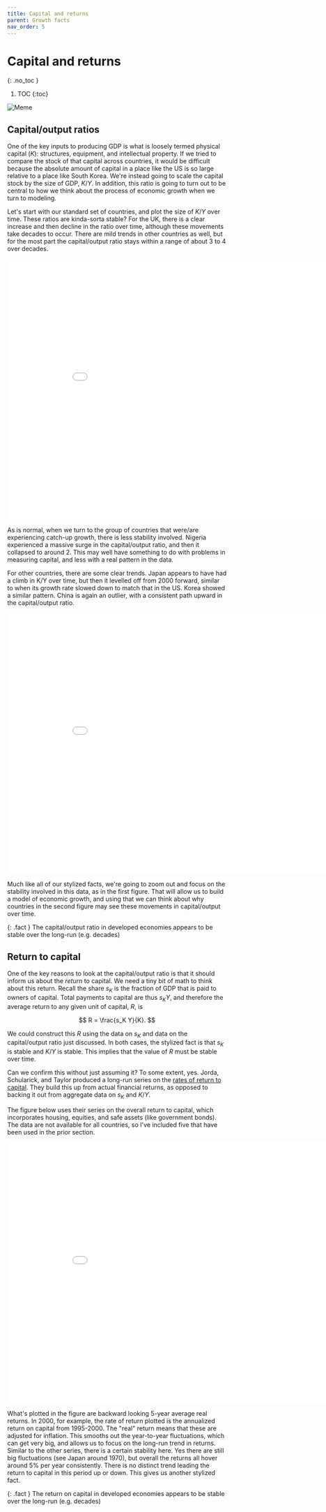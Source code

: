 ```yaml
---
title: Capital and returns
parent: Growth facts
nav_order: 5
---
```


# Capital and returns
{: .no_toc }

1. TOC 
{:toc}

![Meme](meme_capital.png)

## Capital/output ratios
One of the key inputs to producing GDP is what is loosely termed physical capital ($K$): structures, equipment, and intellectual property. If we tried to compare the stock of that capital across countries, it would be difficult because the absolute amount of capital in a place like the US is so large relative to a place like South Korea. We're instead going to scale the capital stock by the size of GDP, $K/Y$. In addition, this ratio is going to turn out to be central to how we think about the process of economic growth when we turn to modeling.

Let's start with our standard set of countries, and plot the size of $K/Y$ over time. These ratios are kinda-sorta stable? For the UK, there is a clear increase and then decline in the ratio over time, although these movements take decades to occur. There are mild trends in other countries as well, but for the most part the capital/output ratio stays within a range of about 3 to 4 over decades.

<iframe width="900" height="600" frameborder="0" scrolling="no" src="//plotly.com/~dvollrath/21.embed"></iframe>

As is normal, when we turn to the group of countries that were/are experiencing catch-up growth, there is less stability involved. Nigeria experienced a massive surge in the capital/output ratio, and then it collapsed to around 2. This may well have something to do with problems in measuring capital, and less with a real pattern in the data. 

For other countries, there are some clear trends. Japan appears to have had a climb in K/Y over time, but then it levelled off from 2000 forward, similar to when its growth rate slowed down to match that in the US. Korea showed a similar pattern. China is again an outlier, with a consistent path upward in the capital/output ratio.

<iframe width="900" height="600" frameborder="0" scrolling="no" src="//plotly.com/~dvollrath/23.embed"></iframe>

Much like all of our stylized facts, we're going to zoom out and focus on the stability involved in this data, as in the first figure. That will allow us to build a model of economic growth, and using that we can think about why countries in the second figure may see these movements in capital/output over time. 

{: .fact }
The capital/output ratio in developed economies appears to be stable over the long-run (e.g. decades)

## Return to capital
One of the key reasons to look at the capital/output ratio is that it should inform us about the *return* to capital. We need a tiny bit of math to think about this return. Recall the share $s_K$ is the fraction of GDP that is paid to owners of capital. Total payments to capital are thus $s_K Y$, and therefore the average return to any given unit of capital, $R$, is

$$
R = \frac{s_K Y}{K}.
$$

We could construct this $R$ using the data on $s_K$ and data on the capital/output ratio just discussed. In both cases, the stylized fact is that $s_K$ is stable and $K/Y$ is stable. This implies that the value of $R$ must be stable over time. 

Can we confirm this without just assuming it? To some extent, yes. Jorda, Schularick, and Taylor produced a long-run series on the [rates of return to capital](http://www.macrohistory.net/data/). They build this up from actual financial returns, as opposed to backing it out from aggregate data on $s_K$ and $K/Y$. 

The figure below uses their series on the overall return to capital, which incorporates housing, equities, and safe assets (like government bonds). The data are not available for all countries, so I've included five that have been used in the prior section.

<iframe width="900" height="600" frameborder="0" scrolling="no" src="../plotly/jst-stable-return.html"></iframe>

What's plotted in the figure are backward looking 5-year average real returns. In 2000, for example, the rate of return plotted is the annualized return on capital from 1995-2000. The "real" return means that these are adjusted for inflation. This smooths out the year-to-year fluctuations, which can get very big, and allows us to focus on the long-run trend in returns. Similar to the other series, there is a certain stability here. Yes there are still big fluctuations (see Japan around 1970), but overall the returns all hover around 5% per year consistently. There is no distinct trend leading the return to capital in this period up or down. This gives us another stylized fact.

{: .fact }
The return on capital in developed economies appears to be stable over the long-run (e.g. decades)


